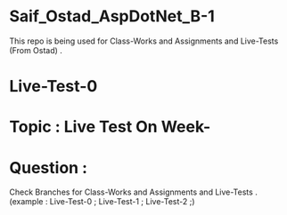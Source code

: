# Saif_Ostad_AspDotNet_B-1
This repo is being used for Class-Works and Assignments and Live-Tests (From Ostad) .


# Live-Test-0
# Topic : Live Test On Week-
# Question :


Check Branches for Class-Works and Assignments and Live-Tests .
(example : Live-Test-0 ; Live-Test-1 ; Live-Test-2 ;)
